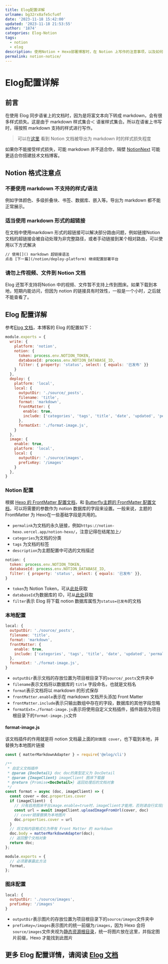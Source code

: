 ```yaml
---
title: Elog配置详解
urlname: bg32rx8afe5cfu4f
date: '2023-11-18 15:42:00'
updated: '2023-11-18 21:53:55'
author: '1874'
categories: Elog-Notion
tags:
  - notion
  - elog
description: 使用Notion + Hexo部署博客时，在 Notion 上写作的注意事项，以及如何配置Elog使其更好的结合Hexo
permalink: notion-notice/
---
```


# Elog配置详解

## 前言
在使用 Elog 同步语雀上的文档时，因为是将富文本向下转成 markdown，会有很多样式损失。这是由于 markdown 样式集合＜ 语雀样式集合。所以在语雀上书写时，得按照 markdown 支持的样式进行写作。
> 可以在[这里](/notion-example/) 看到 Notion 文档被导出为 markdown 时的样式损失程度

如果你不能接受样式损失，可能 markdown 并不适合你，隔壁 [NotionNext](https://github.com/tangly1024/NotionNext) 可能更适合你搭建技术文档博客。

## Notion 格式注意点

### 不要使用 markdown 不支持的样式/语法
例如字体颜色、多级折叠块、书签、数据库、嵌入等。导出为 markdown 都不能正常展示。

### 适当使用 markdown 形式的超链接
在文档中使用markdown 形式的超链接可以解决部分路由问题，例如链接Notion文档的超链接会被自动处理为非完整路径，或者手动链接到某个相对路由，可以使用以下方式解决
```latex
// 使用[]() markdown 超链接语法
点击 [下一篇](/notion/deploy-platform) 继续配置部署平台
```

### 请勿上传视频、文件到 Notion 文档
Elog 还暂不支持将Notion 中的视频、文件暂不支持上传到图床。如果下载到本地，短期内能访问，但因为 notion 的链接具有时效性，一般是一个小时，之后就不能查看了。

## Elog 配置详解
参考[Elog 文档](https://elog.1874.cool/)，本博客的 Elog 的配置如下：
```javascript
module.exports = {
  write: {
    platform: 'notion',
    notion: {
      token: process.env.NOTION_TOKEN,
      databaseId: process.env.NOTION_DATABASE_ID,
      filter: { property: 'status', select: { equals: '已发布' }}
    }
  },
  deploy: {
    platform: 'local',
    local: {
      outputDir: './source/_posts',
      filename: 'title',
      format: 'markdown',
      frontMatter: {
        enable: true,
        include: ['categories', 'tags', 'title', 'date', 'updated', 'permalink', 'cover', 'description']
      },
      formatExt: './format-image.js',
    }
  },
  image: {
    enable: true,
    platform: 'local',
    local: {
      outputDir: './source/images',
      prefixKey: '/images'
    }
  },
}
```

### Notion 配置
根据 [Hexo 的 FrontMatter 配置文档](https://hexo.io/zh-cn/docs/front-matter)，和 [Butterfly主题的 FrontMatter 配置文档](https://butterfly.js.org/posts/dc584b87/?highlight=front%20matter#Post-Front-matter)，可以将需要的参数作为 notion 数据库的字段来设置。一般来说，主题的 FrontMatter 为 Hexo在一些基础字段是共用的。

- `permalink`为文档的永久链接，例如`https://notion-hexo.vercel.app/notion-hexo/`，注意记得在结尾加上`/`
- `categories`为文档的分类
- `tags` 为文档的标签
- `description`为主题配置中可选的文档描述
```javascript
notion: {
  token: process.env.NOTION_TOKEN,
  databaseId: process.env.NOTION_DATABASE_ID,
  filter: { property: 'status', select: { equals: '已发布' }},
}
```

- `token`为 Notion Token，可从[此处](https://elog.1874.cool/notion/gvnxobqogetukays#token-1)获取
- `databaseId`为数据库的 ID，可从[此处](https://elog.1874.cool/notion/gvnxobqogetukays#databaseid)获取
- `filter`表示 Elog 将下载 notion 数据库属性为`status=已发布`的文档

### 本地配置
```javascript
local: {
  outputDir: './source/_posts',
  filename: 'title',
  format: 'markdown',
  frontMatter: {
    enable: true,
    include: ['categories', 'tags', 'title', 'date', 'updated', 'permalink', 'cover', 'description']
  },
  formatExt: './format-image.js',
}
```

- `outputDir`表示文档的存放位置为项目根目录下的`source/_posts`文件夹中
- `filename`表示文档将以数据库的 `title` 字段命名，也就是文档名
- `format`表示文档将以 markdown 的形式保存
- `frontMatter.enable`表示在 markdown 文档开头添加 Front Matter
- `frontMatter.include`表示只输出数组中存在的字段，数据库的其他字段忽略
- `formatExt=./format-image.js`表示将使用自定义文档插件，插件路径为项目根目录下的`format-image.js`文件

#### format-image.js
该文档插件的作用就是将 notion 文档最上面的`封面图 cover`，也下载到本地，并替换为本地图片链接
```javascript
const { matterMarkdownAdapter } = require('@elog/cli')

/**
 * 自定义文档插件
 * @param {DocDetail} doc doc的类型定义为 DocDetail
 * @param {ImageClient} imageClient 图床下载器
 * @return {Promise<DocDetail>} 返回处理后的文档对象
 */
const format = async (doc, imageClient) => {
  const cover = doc.properties.cover
  if (imageClient)  {
    // 只有启用图床平台image.enable=true时，imageClient才能用，否则请自行实现图片上传
    const url = await imageClient.uploadImageFromUrl(cover, doc)
    // cover链接替换为本地图片
    doc.properties.cover = url
  }
  // 将文档内容格式化为带有 Front Matter 的 markdown
  doc.body = matterMarkdownAdapter(doc);
  // 返回整个文档对象
  return doc;
};

module.exports = {
  // 必须要暴露此方法
  format,
};
```

### 图床配置
```javascript
local: {
  outputDir: './source/images',
  prefixKey: '/images'
}
```

- `outputDir`表示图片的存放位置为项目根目录下的`source/images`文件夹中
- `prefixKey=/images`表示图片的统一前缀为`/images`，因为 Hexo 会将`source/images`文件夹视为[静态资源根目录](https://hexo.io/zh-cn/docs/asset-folders)，统一将图片放在这里，并指定图片前缀，Hexo 才能找到此图片

## 更多 Elog 配置详情，请阅读 [Elog 文档](https://elog.1874.cool/)
